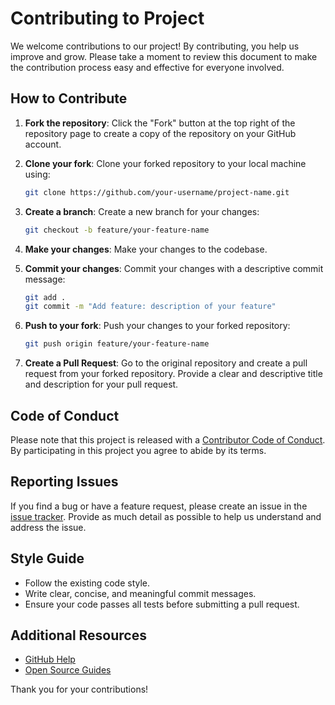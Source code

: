# Contributing to Project

We welcome contributions to our project! By contributing, you help us improve and grow. Please take a moment to review this document to make the contribution process easy and effective for everyone involved.

## How to Contribute

1. **Fork the repository**: Click the "Fork" button at the top right of the repository page to create a copy of the repository on your GitHub account.

2. **Clone your fork**: Clone your forked repository to your local machine using:
    ```sh
    git clone https://github.com/your-username/project-name.git
    ```

3. **Create a branch**: Create a new branch for your changes:
    ```sh
    git checkout -b feature/your-feature-name
    ```

4. **Make your changes**: Make your changes to the codebase.

5. **Commit your changes**: Commit your changes with a descriptive commit message:
    ```sh
    git add .
    git commit -m "Add feature: description of your feature"
    ```

6. **Push to your fork**: Push your changes to your forked repository:
    ```sh
    git push origin feature/your-feature-name
    ```

7. **Create a Pull Request**: Go to the original repository and create a pull request from your forked repository. Provide a clear and descriptive title and description for your pull request.

## Code of Conduct

Please note that this project is released with a [Contributor Code of Conduct](CODE_OF_CONDUCT.md). By participating in this project you agree to abide by its terms.

## Reporting Issues

If you find a bug or have a feature request, please create an issue in the [issue tracker](https://github.com/binary-blazer/whizz/issues). Provide as much detail as possible to help us understand and address the issue.

## Style Guide

- Follow the existing code style.
- Write clear, concise, and meaningful commit messages.
- Ensure your code passes all tests before submitting a pull request.

## Additional Resources

- [GitHub Help](https://help.github.com/)
- [Open Source Guides](https://opensource.guide/)

Thank you for your contributions!
